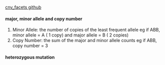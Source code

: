 [cnv_facets github](https://github.com/dariober/cnv_facets)

#### major, minor allele and copy number

1. Minor Allele: the number of copies of the least frequent allele eg if ABB, minor allele = A ( 1 copy) and major allele = B ( 2 copies)
2. Copy Number: the sum of the major and minor allele counts eg if ABB, copy number = 3

#### heterozygous mutation
